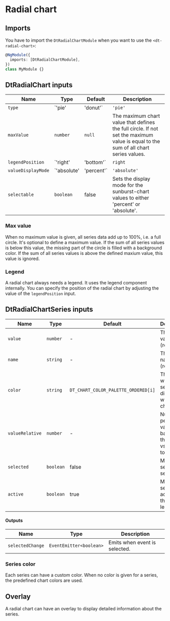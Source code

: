 # Radial chart

<ba-ux-snippet name="radial-chart-intro"></ba-ux-snippet>

<ba-ux-snippet name="radial-chart-pie"></ba-ux-snippet>

<ba-live-example name="DtExampleRadialChartDefaultPie"></ba-live-example>

<ba-ux-snippet name="radial-chart-donut"></ba-ux-snippet>

<ba-live-example name="DtExampleRadialChartDefaultDonut"></ba-live-example>

## Imports

You have to import the `DtRadialChartModule` when you want to use the
`<dt-radial-chart>`:

```typescript
@NgModule({
  imports: [DtRadialChartModule],
})
class MyModule {}
```

## DtRadialChart inputs

| Name               | Type                     | Default      | Description                                                                                                                        |
| ------------------ | ------------------------ | ------------ | ---------------------------------------------------------------------------------------------------------------------------------- |
| `type`             | `'pie' | 'donut'`        | `'pie'`      | The chart type; can be either a pie chart or a donut chart.                                                                        |
| `maxValue`         | `number`                 | `null`       | The maximum chart value that defines the full circle. If not set the maximum value is equal to the sum of all chart series values. |
| `legendPosition`   | `'right' | 'bottom'`     | `right`      | Defines where the chart's legend is placed.                                                                                        |
| `valueDisplayMode` | `'absolute' | 'percent'` | `'absolute'` | Mode of value visualization. It can be `percent` or `absolute`.                                                                    |
| `selectable`       | `boolean`                | false        | Sets the display mode for the sunburst-chart values to either 'percent' or 'absolute'.                                             |

### Max value

When no maximum value is given, all series data add up to 100%, i.e. a full
circle. It's optional to define a maximum value. If the sum of all series values
is below this value, the missing part of the circle is filled with a background
color. If the sum of all series values is above the defined maxium value, this
value is ignored.

<ba-live-example name="DtExampleRadialChartMaxValue"></ba-live-example>

### Legend

A radial chart always needs a legend. It uses the legend component internally.
You can specify the position of the radial chart by adjusting the value of the
`legendPosition` input.

<ba-live-example name="DtExampleRadialChartLegend"></ba-live-example>

## DtRadialChartSeries inputs

| Name            | Type      | Default                             | Description                                                      |
| --------------- | --------- | ----------------------------------- | ---------------------------------------------------------------- |
| `value`         | `number`  | -                                   | The series value (required).                                     |
| `name`          | `string`  | -                                   | The series name (required).                                      |
| `color`         | `string`  | `DT_CHART_COLOR_PALETTE_ORDERED[i]` | The color in which the series is displayed within the chart.     |
| `valueRelative` | `number`  | -                                   | Numeric percentage value based on this node vs sum of top level. |
| `selected`      | `boolean` | false                               | Marks series as selected.                                        |
| `active`        | `boolean` | true                                | Marks series as activated through legend.                        |

#### Outputs

| Name             | Type                    | Description                   |
| ---------------- | ----------------------- | ----------------------------- |
| `selectedChange` | `EventEmitter<boolean>` | Emits when event is selected. |

### Series color

Each series can have a custom color. When no color is given for a series, the
predefined chart colors are used.

<ba-live-example name="DtExampleRadialChartCustomColors"></ba-live-example>

## Overlay

A radial chart can have an overlay to display detailed information about the
series.

<ba-live-example name="DtExampleRadialChartOverlay"></ba-live-example>
